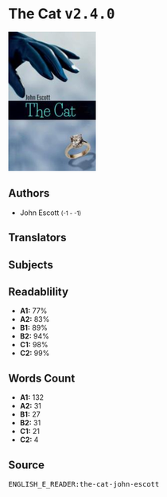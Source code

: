 # The Cat <kbd>v2.4.0</kbd>

![](./cover.medium.jpg "")

## Authors


 - John Escott <small>(-1 - -1)</small>

## Translators



## Subjects



## Readablility


 - **A1:** 77%
 - **A2:** 83%
 - **B1:** 89%
 - **B2:** 94%
 - **C1:** 98%
 - **C2:** 99%

## Words Count


 - **A1:** 132
 - **A2:** 31
 - **B1:** 27
 - **B2:** 31
 - **C1:** 21
 - **C2:** 4

## Source


<kbd>ENGLISH_E_READER:the-cat-john-escott</kbd>
